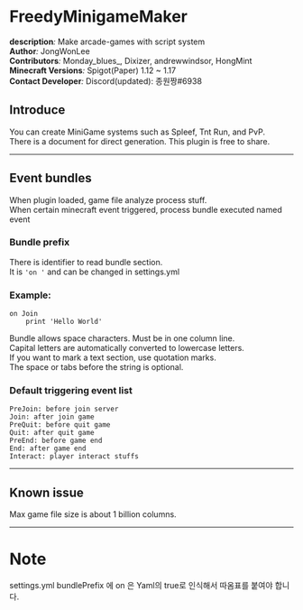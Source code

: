 # FreedyMinigameMaker
**description**_:_ Make arcade-games with script system  
**Author**_:_  JongWonLee  
**Contributors**_:_ Monday_blues_, Dixizer, andrewwindsor, HongMint  
**Minecraft Versions**_:_ Spigot(Paper) 1.12 ~ 1.17  
**Contact Developer**_:_ Discord(updated): 종원짱#6938  

## Introduce
You can create MiniGame systems such as Spleef, Tnt Run, and PvP.  
There is a document for direct generation. This plugin is free to share.

---

## Event bundles

When plugin loaded, game file analyze process stuff.  
When certain minecraft event triggered, process bundle executed named event

###  Bundle prefix
There is identifier to read bundle section.  
It is `'on '` and can be changed in settings.yml 

### Example:
```
on Join
    print 'Hello World'
```

Bundle allows space characters. Must be in one column line.  
Capital letters are automatically converted to lowercase letters.  
If you want to mark a text section, use quotation marks.   
The space or tabs before the string is optional.

### Default triggering event list

```
PreJoin: before join server
Join: after join game
PreQuit: before quit game
Quit: after quit game
PreEnd: before game end
End: after game end
Interact: player interact stuffs
```

---

## Known issue
Max game file size is about 1 billion columns.  


---
# Note

settings.yml bundlePrefix 에 on 은 Yaml의 true로 인식해서 따옴표를 붙여야 합니다.